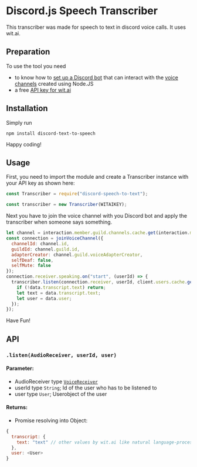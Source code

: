 # Discord.js Speech Transcriber

This transcriber was made for speech to text in discord voice calls. It uses wit.ai.

## Preparation

To use the tool you need

- to know how to [set up a Discord bot](https://discordjs.guide/) that can interact with the [voice channels](https://discordjs.guide/voice/) created using Node.JS
- a free [API key for wit.ai](https://wit.ai)

## Installation

Simply run
```
npm install discord-text-to-speech
```
Happy coding!

## Usage

First, you need to import the module and create a Transcriber instance with your API key as shown here:

``` JavaScript
const Transcriber = require("discord-speech-to-text");

const transcriber = new Transcriber(WITAIKEY);
```

Next you have to join the voice channel with you Discord bot and apply the transcriber when someone says something.

``` JavaScript
let channel = interaction.member.guild.channels.cache.get(interaction.member.voice.channel.id);
const connection = joinVoiceChannel({
  channelId: channel.id,
  guildId: channel.guild.id,
  adapterCreator: channel.guild.voiceAdapterCreator,
  selfDeaf: false,
  selfMute: false
});
connection.receiver.speaking.on("start", (userId) => {
  transcriber.listen(connection.receiver, userId, client.users.cache.get(userId)).then((data) => {
    if (!data.transcript.text) return;
    let text = data.transcript.text;
    let user = data.user;
  });
});
```

Have Fun!

## API

### `.listen(AudioReceiver, userId, user)`

#### Parameter:

- AudioReceiver type [`VoiceReceiver`](https://discord.js.org/#/docs/voice/stable/class/VoiceReceiver)
- userId type `String`; Id of the user who has to be listened to
- user type `User`; Userobject of the user

#### Returns:

- Promise resolving into Object:

``` JavaScript
{
  transcript: {
    text: "text" // other values by wit.ai like natural language-processing values are stored here too
  },
  user: <User>
}
```
